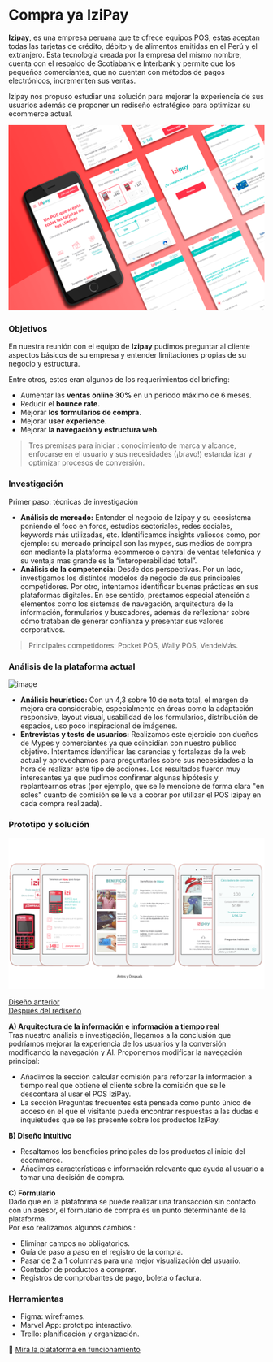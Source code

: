 # Compra ya IziPay

**Izipay**, es una empresa peruana que te ofrece equipos POS, estas aceptan todas las tarjetas de crédito, débito y de alimentos emitidas en el Perú y el extranjero.
Esta tecnología creada por la empresa del mismo nombre, cuenta con el respaldo de Scotiabank e Interbank y permite que los pequeños comerciantes, que no cuentan con métodos de pagos electrónicos, incrementen sus ventas.

Izipay nos propuso estudiar una solución para mejorar la experiencia de sus usuarios además de proponer un rediseño estratégico para optimizar su ecommerce actual.

![image](https://raw.githubusercontent.com/alejandraHoces/Izipay/master/IZIPAY%20MOCKUP.png)

### Objetivos
En nuestra reunión con el equipo de **Izipay** pudimos preguntar al cliente aspectos básicos de su empresa y entender limitaciones propias de su negocio y estructura. 

Entre otros, estos eran algunos de los requerimientos del briefing:

- Aumentar las **ventas online 30%** en un periodo máximo de 6 meses.
- Reducir el **bounce rate.**
- Mejorar **los formularios de compra.**
- Mejorar **user experience.**
- Mejorar **la navegación y estructura web.**

> Tres premisas para iniciar : conocimiento de marca y alcance, enfocarse en el usuario y sus necesidades (¡bravo!) estandarizar y optimizar procesos de conversión. 

### Investigación

Primer paso: técnicas de investigación

- **Análisis de mercado:** Entender el negocio de Izipay y su ecosistema poniendo el foco en foros, estudios sectoriales, redes sociales, keywords más utilizadas, etc. Identificamos insights valiosos como, por ejemplo: su mercado principal son las mypes, sus medios de compra son mediante la plataforma ecommerce o central de ventas telefonica y su ventaja mas grande es la “interoperabilidad total”.
- **Análisis de la competencia:** Desde dos perspectivas. Por un lado, investigamos los distintos modelos de negocio de sus principales competidores. Por otro, intentamos identificar buenas prácticas en sus plataformas digitales. En ese sentido, prestamos especial atención a elementos como los sistemas de navegación, arquitectura de la información, formularios y buscadores, además de reflexionar sobre cómo trataban de generar confianza y presentar sus valores corporativos.
> Principales competidores: Pocket POS, Wally POS, VendeMás.

### Análisis de la plataforma actual
![image](https://github.com/alejandraHoces/Izipay/blob/master/test.png?raw=true)
- **Análisis heurístico:** Con un 4,3 sobre 10 de nota total, el margen de mejora era considerable, especialmente en áreas como la adaptación responsive, layout visual, usabilidad de los formularios, distribución de espacios, uso poco inspiracional de imágenes.
- **Entrevistas y tests de usuarios:** Realizamos este ejercicio con dueños de Mypes y comerciantes ya que coincidían con nuestro público objetivo. Intentamos identificar las carencias y fortalezas de la web actual y aprovechamos para preguntarles sobre sus necesidades a la hora de realizar este tipo de acciones. Los resultados fueron muy interesantes ya que pudimos confirmar algunas hipótesis y replantearnos otras (por ejemplo, que se le mencione de forma clara "en soles" cuanto de comisión se le va a cobrar por utilizar el POS izipay en cada compra realizada).

### Prototipo y solución
![image](https://raw.githubusercontent.com/alejandraHoces/Izipay/master/izipay%20comparativo.png)  

[Diseño anterior](https://marvelapp.com/1i7h59hg)  
[Después del rediseño](https://marvelapp.com/aa7b7jb)  

**A) Arquitectura de la información e información a tiempo real**  
Tras nuestro análisis e investigación, llegamos a la conclusión que podríamos mejorar la experiencia de los usuarios y la conversión modificando la navegación y AI. 
Proponemos modificar la navegación principal:
- Añadimos la sección calcular comisión para reforzar la información a tiempo real que obtiene el cliente sobre la comisión que se le descontara al usar el POS IziPay.
- La sección Preguntas frecuentes está pensada como punto único de acceso en el que el visitante pueda encontrar respuestas a las dudas e inquietudes que se les presente sobre los productos IziPay.  

**B) Diseño Intuitivo** 
- Resaltamos los beneficios principales de los productos al inicio del ecommerce.
- Añadimos características e información relevante que ayuda al usuario a tomar una decisión de compra.  

**C) Formulario**  
Dado que en la plataforma se puede realizar una transacción sin contacto con un asesor, el formulario de compra es un punto determinante de la plataforma.  
Por eso realizamos algunos cambios :
- Eliminar campos no obligatorios.
- Guía de paso a paso en el registro de la compra.
- Pasar de 2 a 1 columnas para una mejor visualización del usuario.
- Contador de productos a comprar.
- Registros de comprobantes de pago, boleta o factura.

### Herramientas
- Figma: wireframes.
- Marvel App: prototipo interactivo.
- Trello: planificación y organización.

📲 [Mira la plataforma en funcionamiento](https://compraya.izipay.pe/) 
